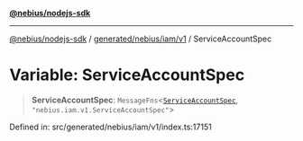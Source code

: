 [**@nebius/nodejs-sdk**](../../../../../README.md)

***

[@nebius/nodejs-sdk](../../../../../README.md) / [generated/nebius/iam/v1](../README.md) / ServiceAccountSpec

# Variable: ServiceAccountSpec

> **ServiceAccountSpec**: `MessageFns`\<[`ServiceAccountSpec`](../interfaces/ServiceAccountSpec.md), `"nebius.iam.v1.ServiceAccountSpec"`\>

Defined in: src/generated/nebius/iam/v1/index.ts:17151
